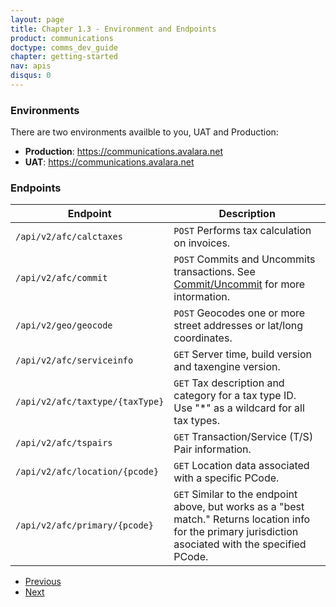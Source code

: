 ```yaml
---
layout: page
title: Chapter 1.3 - Environment and Endpoints
product: communications
doctype: comms_dev_guide
chapter: getting-started
nav: apis
disqus: 0
---
```


<h3>Environments</h3>

There are two environments availble to you, UAT and Production:

<ul class="dev-guide-list">
  <li><b>Production</b>: <a href="https://communications.avalara.net">https://communications.avalara.net</a></li>
  <li><b>UAT</b>: <a href="https://communicationsua.avalara.net">https://communications.avalara.net</a></li>
</ul>

<h3>Endpoints</h3>

<div class="mobile-table">
  <table class="styled-table">
    <thead>
      <tr>
        <th>Endpoint</th>
        <th>Description</th>
      </tr>
    </thead>
    <tbody>
      <tr>
        <td><code>/api/v2/afc/calctaxes</code></td>
        <td><code>POST</code> Performs tax calculation on invoices.</td>
      </tr>
      <tr>
        <td><code>/api/v2/afc/commit</code></td>
        <td><code>POST</code> Commits and Uncommits transactions. See <a href="/communications/dev-guide/commit-uncommit/">Commit/Uncommit</a> for more intormation.</td>
      </tr>
      <tr>
        <td><code>/api/v2/geo/geocode</code></td>
        <td><code>POST</code> Geocodes one or more street addresses or lat/long coordinates.</td>
      </tr>
      <tr>
        <td><code>/api/v2/afc/serviceinfo</code></td>
        <td><code>GET</code> Server time, build version and taxengine version.</td>
      </tr>
      <tr>
        <td><code>/api/v2/afc/taxtype/{taxType}</code></td>
        <td><code>GET</code> Tax description and category for a tax type ID.
        <br>
        Use "*" as a wildcard for all tax types.</td>
      </tr>
      <tr>
        <td><code>/api/v2/afc/tspairs</code></td>
        <td><code>GET</code> Transaction/Service (T/S) Pair information.</td>
      </tr>
      <tr>
        <td><code>/api/v2/afc/location/{pcode}</code></td>
        <td><code>GET</code> Location data associated with a specific PCode.</td>
      </tr>
      <tr>
        <td><code>/api/v2/afc/primary/{pcode}</code></td>
        <td><code>GET</code> Similar to the endpoint above, but works as a "best match." Returns location info for the primary jurisdiction asociated with the specified PCode.</td>
      </tr>
    </tbody>
  </table>
<div>


<ul class="pager">
  <li class="previous"><a href="/communications/dev-guide/authentication/"><i class="glyphicon glyphicon-chevron-left"></i>Previous</a></li>
  <li class="next"><a href="/communications/dev-guide/calculate-taxes/">Next<i class="glyphicon glyphicon-chevron-right"></i></a></li>
</ul>